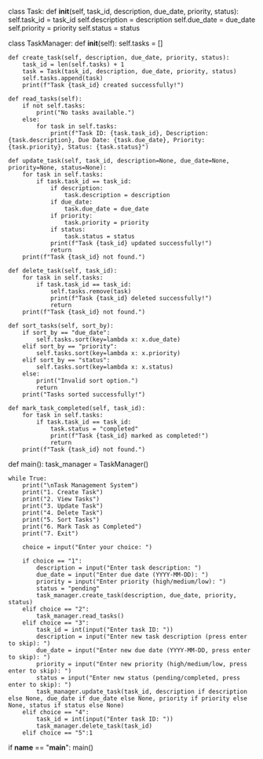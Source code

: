 class Task:
    def __init__(self, task_id, description, due_date, priority, status):
        self.task_id = task_id
        self.description = description
        self.due_date = due_date
        self.priority = priority
        self.status = status

class TaskManager:
    def __init__(self):
        self.tasks = []

    def create_task(self, description, due_date, priority, status):
        task_id = len(self.tasks) + 1
        task = Task(task_id, description, due_date, priority, status)
        self.tasks.append(task)
        print(f"Task {task_id} created successfully!")

    def read_tasks(self):
        if not self.tasks:
            print("No tasks available.")
        else:
            for task in self.tasks:
                print(f"Task ID: {task.task_id}, Description: {task.description}, Due Date: {task.due_date}, Priority: {task.priority}, Status: {task.status}")

    def update_task(self, task_id, description=None, due_date=None, priority=None, status=None):
        for task in self.tasks:
            if task.task_id == task_id:
                if description:
                    task.description = description
                if due_date:
                    task.due_date = due_date
                if priority:
                    task.priority = priority
                if status:
                    task.status = status
                print(f"Task {task_id} updated successfully!")
                return
        print(f"Task {task_id} not found.")

    def delete_task(self, task_id):
        for task in self.tasks:
            if task.task_id == task_id:
                self.tasks.remove(task)
                print(f"Task {task_id} deleted successfully!")
                return
        print(f"Task {task_id} not found.")

    def sort_tasks(self, sort_by):
        if sort_by == "due_date":
            self.tasks.sort(key=lambda x: x.due_date)
        elif sort_by == "priority":
            self.tasks.sort(key=lambda x: x.priority)
        elif sort_by == "status":
            self.tasks.sort(key=lambda x: x.status)
        else:
            print("Invalid sort option.")
            return
        print("Tasks sorted successfully!")

    def mark_task_completed(self, task_id):
        for task in self.tasks:
            if task.task_id == task_id:
                task.status = "completed"
                print(f"Task {task_id} marked as completed!")
                return
        print(f"Task {task_id} not found.")

def main():
    task_manager = TaskManager()

    while True:
        print("\nTask Management System")
        print("1. Create Task")
        print("2. View Tasks")
        print("3. Update Task")
        print("4. Delete Task")
        print("5. Sort Tasks")
        print("6. Mark Task as Completed")
        print("7. Exit")

        choice = input("Enter your choice: ")

        if choice == "1":
            description = input("Enter task description: ")
            due_date = input("Enter due date (YYYY-MM-DD): ")
            priority = input("Enter priority (high/medium/low): ")
            status = "pending"
            task_manager.create_task(description, due_date, priority, status)
        elif choice == "2":
            task_manager.read_tasks()
        elif choice == "3":
            task_id = int(input("Enter task ID: "))
            description = input("Enter new task description (press enter to skip): ")
            due_date = input("Enter new due date (YYYY-MM-DD, press enter to skip): ")
            priority = input("Enter new priority (high/medium/low, press enter to skip): ")
            status = input("Enter new status (pending/completed, press enter to skip): ")
            task_manager.update_task(task_id, description if description else None, due_date if due_date else None, priority if priority else None, status if status else None)
        elif choice == "4":
            task_id = int(input("Enter task ID: "))
            task_manager.delete_task(task_id)
        elif choice == "5":1
if __name__ == "__main__":
    main()
